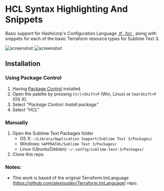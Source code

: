 HCL Syntax Highlighting And Snippets
====================================
Basic support for Hashicorp's Configuration Language [ .tf, .hcl ](https://github.com/hashicorp/hcl), along with snippets for each of the basic Terraform resource types for Sublime Text 3.


![screenshot](screenshot.png)
![screenshot](screenshot2.png)


Installation
------------

### Using Package Control

1. Having [Package Control](https://packagecontrol.io/installation) installed
2. Open the palette by pressing `Ctrl+Shift+P` (Win, Linux) or `Cmd+Shift+P` (OS X).
3. Select _"Package Control: Install package"_
4. Select _"HCL"_

### Manually

1. Open the Sublime Text Packages folder
    - OS X: `~/Library/Application Support/Sublime Text 3/Packages/`
    - Windows: `%APPDATA%/Sublime Text 3/Packages/`
    - Linux (Ubuntu/Debian): `~/.config/sublime-text-3/Packages/`
2. Clone this repo


### Notes:
- This work is based of the original Terraform.tmLanguage (https://github.com/alexlouden/Terraform.tmLanguage) repo.